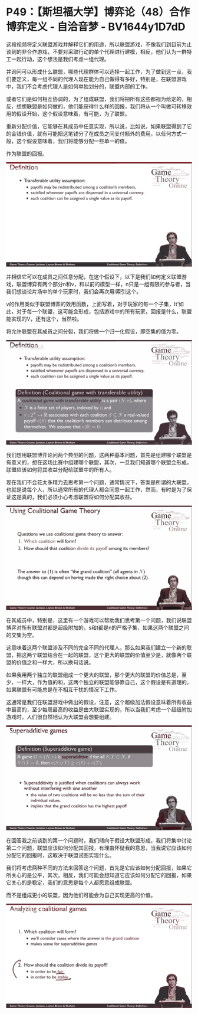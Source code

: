 # P49：【斯坦福大学】博弈论（48）合作博弈定义 - 自洽音梦 - BV1644y1D7dD

这段视频将定义联盟游戏并解释它们的用途，所以联盟游戏，不像我们到目前为止谈到的非合作游戏，不要对采取行动的单个代理进行建模，相反，他们认为一群特工一起行动，这个想法是我们考虑一组代理。

并询问可以形成什么联盟，哪些代理群体可以选择一起工作，为了做到这一点，我们要定义，每一组不同的代理人现在能为自己做得有多好，特别是，在联盟游戏中，我们不会考虑代理人是如何单独划分的，联盟内部的工作。

或者它们是如何相互协调的，为了组成联盟，我们将把所有这些都视为给定的，相反，想想联盟是如何做的，他们能获得什么样的回报，我们将从一个叫做可转移效用的假设开始，这个假设意味着，有可能，为了联盟。

重新分配价值，它能够在其成员中任意实现，所以说，比如说，如果联盟得到了它的金钱价值，就有可能把这笔钱分了在成员之间支付额外的费用，以任何方式一般，这个假设意味着，我们将能够分配一些单一的值。

作为联盟的回报。

![](img/d20931913d33118f21f7853cfb436fd5_1.png)

并相信它可以在成员之间任意分配，在这个假设下，以下是我们如何定义联盟游戏，联盟博弈有两个部分n和v，和以前的模型一样，n只是一组有限的参与者，当我们想谈论片场中的单个玩家时，我们会再次用i索引这个。

v的作用类似于联盟博弈的效用函数，上面写着，对于玩家的每一个子集，It’如此，对于每一个联盟，这可能会形成，包括游戏中的所有玩家，回报是什么，联盟能实现的V，还有这个，当然啦。

将允许联盟在其成员之间分裂，我们将做一个归一化假设，即空集的值为零。

![](img/d20931913d33118f21f7853cfb436fd5_3.png)

我们想用联盟博弈论问两个典型的问题，这两种基本问题，首先是组建哪个联盟是有意义的，想在这场比赛中组建哪个联盟，其次，一旦我们知道哪个联盟会形成，联盟应该如何将其收益分配给联盟中的所有人。

现在我们不会花太多精力去思考第一个问题，通常情况下，答案是所谓的大联盟，也就是说每个人，所以通常所有的代理人都会同意一起工作，然而，有时是为了保证这是真的，我们必须小心考虑联盟将如何分配其收益。



![](img/d20931913d33118f21f7853cfb436fd5_5.png)

在其成员中，特别是，这里有一个游戏可以帮助我们思考第一个问题，我们说联盟博弈对所有联盟对都是超级附加的，s和t都是n的严格子集，如果这两个联盟之间的交集为空。

这意味着这两个联盟涉及不同的完全不同的代理人，那么如果我们建立一个新的联盟，把这两个联盟结合在一起的联盟，这个更大的联盟的价值至少是，就像两个联盟的价值之和一样大，所以换句话说。

如果我用两个独立的联盟组成一个更大的联盟，那个更大的联盟的价值总是，至少，一样大，作为值的和，这两个独立的联盟能够靠自己，这个假设是有道理的，如果联盟有可能总是在不相互干扰的情况下工作。

这通常是我们在联盟游戏中做出的假设，注意，这个超级加法假设意味着所有收益中最高的，至少每周最高的收益是由大联盟实现的，所以当我们考虑一个超级附加游戏时，人们很自然地认为大联盟会想要组建。



![](img/d20931913d33118f21f7853cfb436fd5_7.png)

在回答我之前谈到的第一个问题时，我们倾向于假设大联盟形成，我们将集中讨论第二个问题，联盟应该如何分配其回报，有理由怀疑我的意思，当我说它应该如何分配它的回报时，这取决于联盟试图实现什么。

我们将考虑两种不同的方法来回答这个问题，首先是它应该如何分配回报，如果它所关心的是公平，其次，相反，我们可能会想知道它应该如何分配它的回报，如果它关心的是稳定，我们的意思是每个人都愿意组成联盟。

而不是组成更小的联盟，因为他们可能会为自己实现更高的价值。

![](img/d20931913d33118f21f7853cfb436fd5_9.png)
